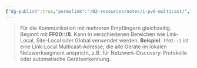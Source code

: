 ```yaml
---
{"dg-publish":true,"permalink":"/02-resources/notes/i-pv6-multicast/","tags":["netzwerk/ip/ipv6"],"noteIcon":"","updated":"2025-07-12T13:31:41.000+02:00"}
---
```


> Für die Kommunikation mit mehreren Empfängern gleichzeitig. Beginnt mit **FF00::/8**. Kann in verschiedenen Bereichen wie Link-Local, Site-Local oder Global verwendet werden. **Beispiel**: `ff02::1` ist eine Link-Local Multicast-Adresse, die alle Geräte im lokalen Netzwerksegment anspricht, z.B. für Netzwerk-Discovery-Protokolle oder automatische Geräteerkennung.

